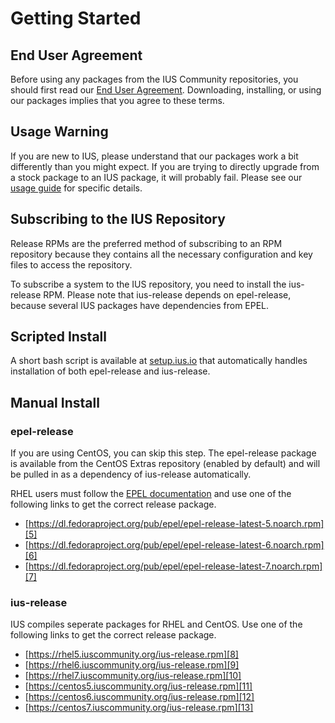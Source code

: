 # Getting Started

## End User Agreement

Before using any packages from the IUS Community repositories, you should first
read our [End User Agreement][1].  Downloading, installing, or using our
packages implies that you agree to these terms.

## Usage Warning

If you are new to IUS, please understand that our packages work a bit
differently than you might expect.  If you are trying to directly upgrade from
a stock package to an IUS package, it will probably fail.  Please see our
[usage guide][2] for specific details.

## Subscribing to the IUS Repository

Release RPMs are the preferred method of subscribing to an RPM repository
because they contains all the necessary configuration and key files to access
the repository.

To subscribe a system to the IUS repository, you need to install the
ius-release RPM.  Please note that ius-release depends on epel-release, because
several IUS packages have dependencies from EPEL.

## Scripted Install

A short bash script is available at [setup.ius.io][3] that automatically
handles installation of both epel-release and ius-release.

## Manual Install

### epel-release

If you are using CentOS, you can skip this step.  The epel-release package is
available from the CentOS Extras repository (enabled by default) and will be
pulled in as a dependency of ius-release automatically.

RHEL users must follow the [EPEL documentation][4] and use one of the following
links to get the correct release package.

* [https://dl.fedoraproject.org/pub/epel/epel-release-latest-5.noarch.rpm][5]
* [https://dl.fedoraproject.org/pub/epel/epel-release-latest-6.noarch.rpm][6]
* [https://dl.fedoraproject.org/pub/epel/epel-release-latest-7.noarch.rpm][7]

### ius-release

IUS compiles seperate packages for RHEL and CentOS.  Use one of the following
links to get the correct release package.

* [https://rhel5.iuscommunity.org/ius-release.rpm][8]
* [https://rhel6.iuscommunity.org/ius-release.rpm][9]
* [https://rhel7.iuscommunity.org/ius-release.rpm][10]
* [https://centos5.iuscommunity.org/ius-release.rpm][11]
* [https://centos6.iuscommunity.org/ius-release.rpm][12]
* [https://centos7.iuscommunity.org/ius-release.rpm][13]

[1]: https://dl.iuscommunity.org/pub/ius/IUS-COMMUNITY-EUA
[2]: Usage.md
[3]: http://setup.ius.io
[4]: https://fedoraproject.org/wiki/EPEL#How_can_I_use_these_extra_packages.3F
[5]: https://dl.fedoraproject.org/pub/epel/epel-release-latest-5.noarch.rpm
[6]: https://dl.fedoraproject.org/pub/epel/epel-release-latest-6.noarch.rpm
[7]: https://dl.fedoraproject.org/pub/epel/epel-release-latest-7.noarch.rpm
[8]: https://rhel5.iuscommunity.org/ius-release.rpm
[9]: https://rhel6.iuscommunity.org/ius-release.rpm
[10]: https://rhel7.iuscommunity.org/ius-release.rpm
[11]: https://centos5.iuscommunity.org/ius-release.rpm
[12]: https://centos6.iuscommunity.org/ius-release.rpm
[13]: https://centos7.iuscommunity.org/ius-release.rpm
